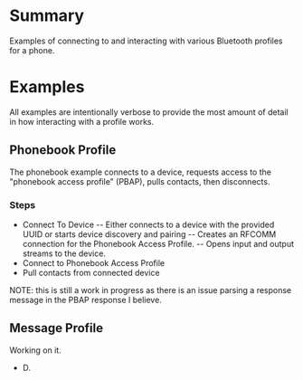 # Summary
Examples of connecting to and interacting with various Bluetooth profiles for a phone.

# Examples
All examples are intentionally verbose to provide the most amount of detail in how interacting with a profile works.

## Phonebook Profile
The phonebook example connects to a device, requests access to the "phonebook access profile" (PBAP), pulls contacts, then disconnects.

### Steps
- Connect To Device
-- Either connects to a device with the provided UUID or starts device discovery and pairing
-- Creates an RFCOMM connection for the Phonebook Access Profile.
-- Opens input and output streams to the device.
- Connect to Phonebook Access Profile
- Pull contacts from connected device

NOTE: this is still a work in progress as there is an issue parsing a response message in the PBAP response I believe.

## Message Profile
Working on it.

- D.
